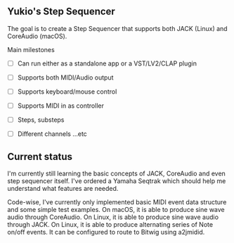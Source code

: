 ## Yukio's Step Sequencer

The goal is to create a Step Sequencer that supports both JACK (Linux) and CoreAudio (macOS).

Main milestones
- [ ] Can run either as a standalone app or a VST/LV2/CLAP plugin
- [ ] Supports both MIDI/Audio output
- [ ] Supports keyboard/mouse control
- [ ] Supports MIDI in as controller
- [ ] Steps, substeps
- [ ] Different channels
...etc


## Current status

I'm currently still learning the basic concepts of JACK, CoreAudio and even step sequencer itself. I've ordered a Yamaha Seqtrak which
should help me understand what features are needed.

Code-wise, I've currently only implemented basic MIDI event data structure and some simple test examples.
On macOS, it is able to produce sine wave audio through CoreAudio.
On Linux, it is able to produce sine wave audio through JACK.
On Linux, it is able to produce alternating series of Note on/off events. It can be configured to route to Bitwig using a2jmidid.
